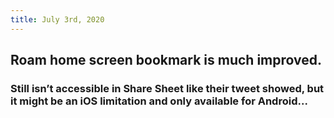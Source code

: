 ```yaml
---
title: July 3rd, 2020
---
```


## Roam home screen bookmark is much improved. 
### Still isn’t accessible in Share Sheet like their tweet showed, but it might be an iOS limitation and only available for Android...
